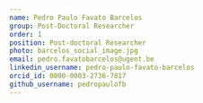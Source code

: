 ```yaml
---
name: Pedro Paulo Favato Barcelos 
group: Post-Doctoral Researcher
order: 1
position: Post-doctoral Researcher
photo: barcelos_social_image.jpg
email: pedro.favatobarcelos@ugent.be
linkedin_username: pedro-paulo-favato-barcelos
orcid_id: 0000-0003-2736-7817
github_username: pedropaulofb
---
```

